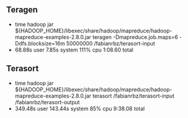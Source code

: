 ## Teragen
  * time hadoop jar ${HADOOP_HOME}/libexec/share/hadoop/mapreduce/hadoop-mapreduce-examples-2.8.0.jar teragen -Dmapreduce.job.maps=6 -Ddfs.blocksize=16m 50000000 /fabianrbz/terasort-input
  * 68.88s user 7.85s system 111% cpu 1:08.60 total

## Terasort
  * time hadoop jar ${HADOOP_HOME}/libexec/share/hadoop/mapreduce/hadoop-mapreduce-examples-2.8.0.jar  terasort /fabianrbz/terasort-input /fabianrbz/terasort-output
  * 349.48s user 143.44s system 85% cpu 9:38.08 total
